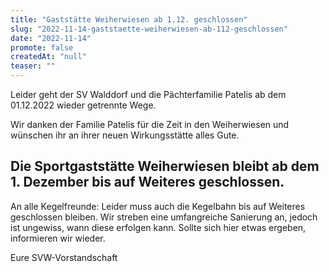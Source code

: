 ```yaml
---
title: "Gaststätte Weiherwiesen ab 1.12. geschlossen"
slug: "2022-11-14-gaststaette-weiherwiesen-ab-112-geschlossen"
date: "2022-11-14"
promote: false
createdAt: "null"
teaser: ""
---
```

Leider geht der SV Walddorf und die Pächterfamilie Patelis ab dem 01.12.2022 wieder getrennte Wege.

Wir danken der Familie Patelis für die Zeit in den Weiherwiesen und wünschen ihr an ihrer neuen Wirkungsstätte alles Gute.

## Die Sportgaststätte Weiherwiesen bleibt ab dem 1. Dezember bis auf Weiteres geschlossen.

An alle Kegelfreunde: Leider muss auch die Kegelbahn bis auf Weiteres geschlossen bleiben. Wir streben eine umfangreiche Sanierung an, jedoch ist ungewiss, wann diese erfolgen kann. Sollte sich hier etwas ergeben, informieren wir wieder.

Eure SVW-Vorstandschaft
